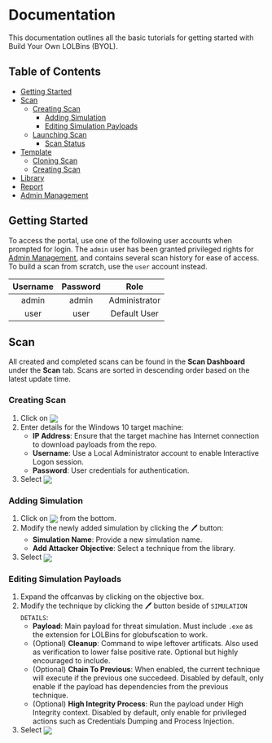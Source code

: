 # Documentation
This documentation outlines all the basic tutorials for getting started with Build Your Own LOLBins (BYOL).

## Table of Contents
- [Getting Started](#Getting%20Started)
- [Scan](#Scan)
    - [Creating Scan](#Creating%20Scan)
        + [Adding Simulation](#Adding%20Simulation)
        + [Editing Simulation Payloads](#Editing%20Simulation%20Payloads)
    + [Launching Scan](#Launching%20Scan)
        + [Scan Status](#Scan%20Status)
- [Template](#Template)
    - [Cloning Scan](#Cloning%20Scan)
    - [Creating Scan](#Creating%20Scan)
- [Library](#Library)
- [Report](#Report)
- [Admin Management](#Admin%20Management)

## Getting Started
To access the portal, use one of the following user accounts when prompted for login. The `admin` user has been granted privileged rights for [Admin Management](#Admin%20Management), and contains several scan history for ease of access. To build a scan from scratch, use the `user` account instead.

| Username | Password | Role          |
|:--------:|:--------:|:-------------:|
| admin    | admin    | Administrator |
| user     | user     | Default User  |

## Scan
All created and completed scans can be found in the **Scan Dashboard** under the **Scan** tab. Scans are sorted in descending order based on the latest update time.

### Creating Scan
1. Click on <img style="vertical-align: middle;" src="https://img.shields.io/badge/-%2B%20%20Create%20Scan-%2371c6dd">
2. Enter details for the Windows 10 target machine:
    * **IP Address**: Ensure that the target machine has Internet connection to download payloads from the repo.
    * **Username**: Use a Local Administrator account to enable Interactive Logon session. 
    * **Password**: User credentials for authentication.
3. Select <img style="vertical-align: middle;" src="https://img.shields.io/badge/-%20Create%20Scan-%2371c6dd">

### Adding Simulation
1. Click on <img style="vertical-align: middle;" src="https://img.shields.io/badge/-%20Add%20Simulation-%23696d97"> from the bottom.
2. Modify the newly added simulation by clicking the 🖊 button:
    * **Simulation Name**: Provide a new simulation name.
    * **Add Attacker Objective**: Select a technique from the library.
3. Select <img style="vertical-align: middle;" src="https://img.shields.io/badge/-%20Update%20Simulation-%2371c6dd">

### Editing Simulation Payloads
1. Expand the offcanvas by clicking on the objective box.
2. Modify the technique by clicking the 🖊 button beside of `SIMULATION DETAILS`:
    * **Payload**: Main payload for threat simulation. Must include `.exe` as the extension for LOLBins for globufscation to work.
    * (Optional) **Cleanup**: Command to wipe leftover artificats. Also used as verification to lower false positive rate. Optional but highly encouraged to include. 
    * (Optional) **Chain To Previous**: When enabled, the current technique will execute if the previous one succedeed. Disabled by default, only enable if the payload has dependencies from the previous technique.
    * (Optional) **High Integrity Process**: Run the payload under High Integrity context. Disabled by default, only enable for privileged actions such as Credentials Dumping and Process Injection.
3. Select <img style="vertical-align: middle;" src="https://img.shields.io/badge/-%20Update%20Details-%2371c6dd">
